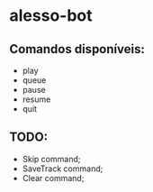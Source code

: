 # alesso-bot

## Comandos disponíveis:
* play
* queue
* pause
* resume
* quit


## TODO:

* Skip command;
* SaveTrack command;
* Clear command;